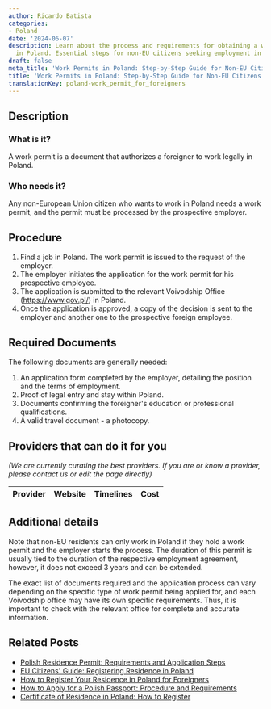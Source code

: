 ```yaml
---
author: Ricardo Batista
categories:
- Poland
date: '2024-06-07'
description: Learn about the process and requirements for obtaining a work permit
  in Poland. Essential steps for non-EU citizens seeking employment in Poland.
draft: false
meta_title: 'Work Permits in Poland: Step-by-Step Guide for Non-EU Citizens'
title: 'Work Permits in Poland: Step-by-Step Guide for Non-EU Citizens'
translationKey: poland-work_permit_for_foreigners
---
```


## Description
### What is it?
A work permit is a document that authorizes a foreigner to work legally in Poland.
### Who needs it?
Any non-European Union citizen who wants to work in Poland needs a work permit, and the permit must be processed by the prospective employer.

## Procedure
1. Find a job in Poland. The work permit is issued to the request of the employer.
2. The employer initiates the application for the work permit for his prospective employee. 
3. The application is submitted to the relevant Voivodship Office (https://www.gov.pl/) in Poland.
4. Once the application is approved, a copy of the decision is sent to the employer and another one to the prospective foreign employee. 

## Required Documents
The following documents are generally needed:

1. An application form completed by the employer, detailing the position and the terms of employment.
2. Proof of legal entry and stay within Poland.
3. Documents confirming the foreigner's education or professional qualifications.
4. A valid travel document - a photocopy.

## Providers that can do it for you

_(We are currently curating the best providers. If you are or know a provider, please contact us or edit the page directly)_

| Provider        |     Website     |     Timelines    |       Cost      |
| --------------- | --------------- |  :-------------: | :-------------: |

## Additional details
Note that non-EU residents can only work in Poland if they hold a work permit and the employer starts the process. The duration of this permit is usually tied to the duration of the respective employment agreement, however, it does not exceed 3 years and can be extended. 

The exact list of documents required and the application process can vary depending on the specific type of work permit being applied for, and each Voivodship office may have its own specific requirements. Thus, it is important to check with the relevant office for complete and accurate information.


## Related Posts

- [Polish Residence Permit: Requirements and Application Steps](https://tramitit.com/guides/poland/residence_permit/)
- [EU Citizens' Guide: Registering Residence in Poland](https://tramitit.com/guides/poland/registration_of_residence_for_eu_citizens/)
- [How to Register Your Residence in Poland for Foreigners](https://tramitit.com/guides/poland/registering_the_residence_of_a_foreigner/)
- [How to Apply for a Polish Passport: Procedure and Requirements](https://tramitit.com/guides/poland/passport/)
- [Certificate of Residence in Poland: How to Register](https://tramitit.com/guides/poland/certificate_of_registration_of_residence/)